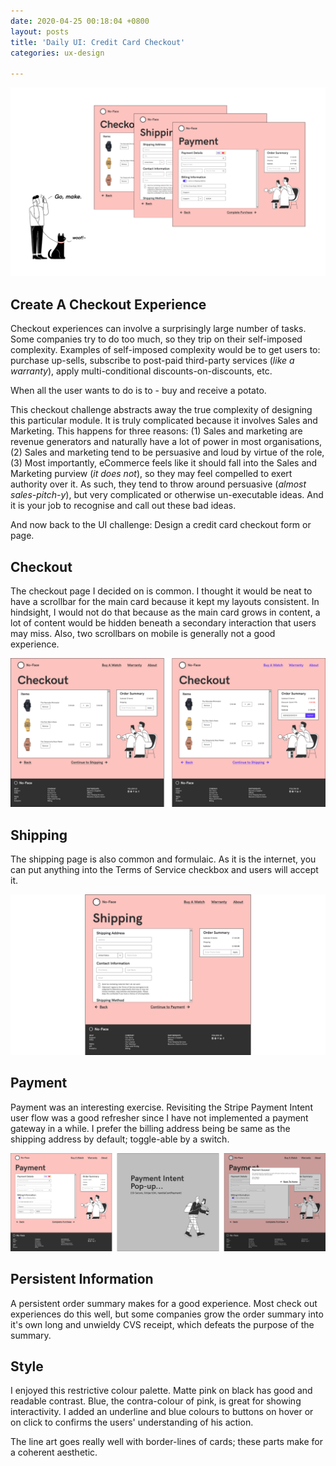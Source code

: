 ```yaml
---
date: 2020-04-25 00:18:04 +0800
layout: posts
title: 'Daily UI: Credit Card Checkout'
categories: ux-design

---
```

![](/uploads/checkout-preview-3-1.png)

## Create A Checkout Experience

Checkout experiences can involve a surprisingly large number of tasks. Some companies try to do too much, so they trip on their self-imposed complexity. Examples of self-imposed complexity would be to get users to: purchase up-sells, subscribe to post-paid third-party services (_like a warranty_), apply multi-conditional discounts-on-discounts, etc.

When all the user wants to do is to - buy and receive a potato.

This checkout challenge abstracts away the true complexity of designing this particular module. It is truly complicated because it involves Sales and Marketing. This happens for three reasons: (1) Sales and marketing are revenue generators and naturally have a lot of power in most organisations, (2) Sales and marketing tend to be persuasive and loud by virtue of the role, (3) Most importantly, eCommerce feels like it should fall into the Sales and Marketing purview (_it does not_), so they may feel compelled to exert authority over it. As such, they tend to throw around persuasive (_almost sales-pitch-y_), but very complicated or otherwise un-executable ideas. And it is your job to recognise and call out these bad ideas.

And now back to the UI challenge: Design a credit card checkout form or page.

## Checkout

The checkout page I decided on is common. I thought it would be neat to have a scrollbar for the main card because it kept my layouts consistent. In hindsight, I would not do that because as the main card grows in content, a lot of content would be hidden beneath a secondary interaction that users may miss. Also, two scrollbars on mobile is generally not a good experience.

![](/uploads/checkout-select-2.png)

## Shipping

The shipping page is also common and formulaic. As it is the internet, you can put anything into the Terms of Service checkbox and users will accept it.

![](/uploads/checkout-shipping.png)

## Payment

Payment was an interesting exercise. Revisiting the Stripe Payment Intent user flow was a good refresher since I have not implemented a payment gateway in a while. I prefer the billing address being be same as the shipping address by default; toggle-able by a switch.

![](/uploads/checkout-payment.png)

## Persistent Information

A persistent order summary makes for a good experience. Most check out experiences do this well, but some companies grow the order summary into it's own long and unwieldy CVS receipt, which defeats the purpose of the summary.

## Style

I enjoyed this restrictive colour palette. Matte pink on black has good and readable contrast. Blue, the contra-colour of pink, is great for showing interactivity. I added an underline and blue colours to buttons on hover or on click to confirms the users' understanding of his action.

The line art goes really well with border-lines of cards; these parts make for a coherent aesthetic.
